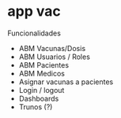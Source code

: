 # app vac

Funcionalidades
* ABM Vacunas/Dosis
* ABM Usuarios / Roles
* ABM Pacientes 
* ABM Medicos 
* Asignar vacunas a pacientes
* Login / logout
* Dashboards
* Trunos (?)